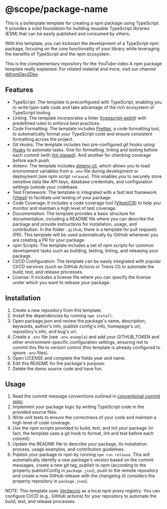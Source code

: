 # @scope/package-name

This is a boilerplate template for creating a npm package using TypeScript. It provides a solid foundation for building reusable TypeScript libraries (ESM) that can be easily published and consumed by others.

With this template, you can kickstart the development of a TypeScript npm package, focusing on the core functionality of your library while leveraging the benefits of TypeScript and the npm ecosystem.

This is the complementary repository for the YouTube video A npm package template really explained. For related material and more, visit our channel [@fromDev2Dev](https://www.youtube.com/@fromDev2Dev).

## Features

- TypeScript: The template is preconfigured with TypeScript, enabling you to write type-safe code and take advantage of the rich ecosystem of TypeScript tooling.
- Linting: The template incorporates a linter ([typescript-eslint](https://typescript-eslint.io/)) with predefined rules to enforce best practices.
- Code Formatting: The template includes [Prettier](https://prettier.io/), a code formatting tool, to automatically format your TypeScript code and ensure consistent formatting across the project.
- Git Hooks: The template includes two pre-configured git hooks using [Husky](https://typicode.github.io/husky/) to automate tasks. One for formatting, linting and testing before each commit (with [lint-staged](https://www.npmjs.com/package/lint-staged)). And another for checking coverage before each push.
- dotenv: The template includes [dotenv-cli](https://www.npmjs.com/package/dotenv-cli), which allows you to load environment variables from a `.env` file during development or deployment (see npm script `release`). This enables you to securely store sensitive data like API keys, database credentials, and configuration settings outside your codebase.
- Test Framework: The template is integrated with a fast test framework ([Vitest](https://vitest.dev/)) to facilitate unit testing of your package.
- Code Coverage: It includes a code coverage tool ([Vitest/C8](https://vitest.dev/guide/coverage.html)) to help you monitor and maintain a high level of test coverage.
- Documentation: The template provides a basic structure for documentation, including a README file where you can describe the package and provide instructions for installation, usage, and contribution. In the folder `.github`, there is a template for pull requests (PR). This template will be used automatically by GitHub whenever you are creating a PR for your package.
- npm Scripts: The template includes a set of npm scripts for common development tasks such as building, testing, linting, and releasing your package.
- CI/CD Configuration: The template can be easily integrated with popular CI/CD services (such as GitHub Actions or Travis CI) to automate the build, test, and release processes.
- License: It includes a license file where you can specify the license under which you want to release your package.

## Installation

1. Create a new repository from this template.
2. Install the dependencies by running `npm install`.
3. Open package.json and review the package's name, description, keywords, author's info, publish config's info, homepage's url, repository's info, and bug's url.
4. Create a `.env` file (see `.env.example`) and add your GITHUB_TOKEN and other environment-specific configuration settings, ensuring not to commit this file to version control (this template is already configured to ignore `.env` files).
5. Open LICENSE and complete the fields year and name.
6. Edit this README for the package's purpose.
7. Delete the demo source code and have fun.

## Usage

1. Read the commit message conventions outlined in [conventional commit spec](https://www.conventionalcommits.org/en/v1.0.0/).
2. Implement your package logic by writing TypeScript code in the provided source files.
3. Write unit tests to ensure the correctness of your code and maintain a high level of code coverage.
4. Use the npm scripts provided to build, test, and lint your package (in fact, the template uses a git hook to format, lint and test before each commit).
5. Update the README file to describe your package, its installation process, usage examples, and contribution guidelines.
6. Publish your package to npm by running `npm run release`. This will automatically identify a new package's version based on the commit messages, create a new git tag, publish to npm (according to the property publishConfig in `package.json`), push to the remote repository and create a new GitHub release with the changelog (it considers the property repository in `package.json`).

NOTE: This template uses [Verdaccio](https://verdaccio.org/) as a local npm proxy registry. You can configure CI/CD (e.g., GitHub actions) for your repository to automate the build, test, and release processes.

